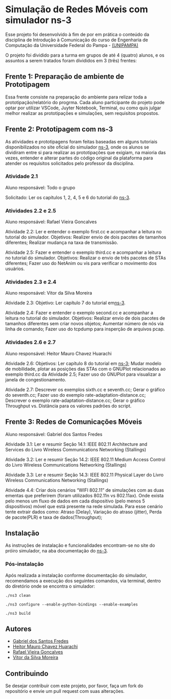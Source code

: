 
# Simulação de Redes Móveis com simulador ns-3
Esse projeto foi desenvolvido à fim de por em prática o conteúdo da disciplina de Introdução à Comunicação do curso de Engenharia de Computação da Universidade Federal do Pampa - [(UNIPAMPA)](https://unipampa.edu.br/)

O projeto foi dividido para a turma em grupos de até 4 (quatro) alunos, e os assuntos a serem tratados foram divididos em 3 (três) frentes:

## Frente 1: Preparação de ambiente de Prototipagem
Essa frente consiste na preparação do ambiente para relizar toda a prototipação/relatório do progrma. Cada aluno participante do projeto pode optar por utilizar VSCode, Juyter Notebook, Terminal, ou como quis julgar melhor realizar as prototipações e simulações, sem requisitos propostos.
## Frente 2: Prototipagem com ns-3
As atividades e prototipagens foram feitas baseadas em alguns tutoriais disponibilizados no site oficial do simulador [ns-3](https://www.nsnam.org/), onde os alunos se dividiram entre si para realizar as prototipações que exigiam, na maioria das vezes, entender e alterar partes do código original da plataforma para atender os requisitos solicitados pelo professor da disciplina.

### Atividade 2.1
Aluno responsável: Todo o grupo

Solicitado: Ler os capítulos 1, 2, 4, 5 e 6 do tutorial do [ns-3](https://www.nsnam.org/).

### Atividades 2.2 e 2.5
Aluno responsável: Rafael Vieira Goncalves

Atividade 2.2: Ler e entender o exemplo first.cc e acompanhar a leitura no tutorial do simulador. Objetivos: Realizer envio de dois pacotes de tamanhos diferentes; Realizar mudança na taxa de transmissão.

Atividade 2.5: Fazer e entender o exemplo third.cc e acompanhar a leitura no tutorial do simulador. Objetivos: Realizar o envio de três pacotes de STAs diferentes; Fazer uso do NetAnim ou vis para verificar o movimento dos usuários.


### Atividades 2.3 e 2.4
Aluno responsável: Vitor da Silva Moreira

Atividade 2.3: Objetivo: Ler capítulo 7 do tutorial em[ns-3](https://www.nsnam.org/).

Atividade 2.4: Fazer e entender o exemplo second.cc e acompanhar a leitura no tutorial do simulador. Objetivos: Realizar envio de dois pacotes de tamanhos diferentes sem criar novos objetos; Aumentar número de nós via linha de comando; Fazer uso do tcpdump para insperção de arquivos pcap.


### Atividades 2.6 e 2.7
Aluno responsável: Heitor Mauro Chavez Huarachi

Atividade 2.6: Objetivos: Ler capítulo 8 do tutorial em [ns-3](https://www.nsnam.org/); Mudar modelo de mobilidade, plotar as posições das STAs com o GNUPlot relacionados ao exemplo third.cc da Atividade 2.5; Fazer uso do GNUPlot para visualizar a janela de congestionamento.

Atividade 2.7: Descrever os exemplos sixth.cc e seventh.cc; Gerar o gráfico do seventh.cc; Fazer uso do exemplo rate-adaptation-distance.cc; Descrever o exemplo rate-adaptation-distance.cc; Gerar o gráfico Throughput vs. Distância para os valores padrões do script.

## Frente 3: Redes de Comunicações Móveis
Aluno responsável: Gabriel dos Santos Fredes

Atividade 3.1: Ler e resumir Seção 14.1: IEEE 802.11 Architecture and Services do Livro Wireless Communications Networking (Stallings)

Atividade 3.2: Ler e resumir Seção 14.2: IEEE 802.11 Medium Access Control do Livro Wireless Communications Networking (Stallings)

Atividade 3.3: Ler e resumir Seção 14.3: IEEE 802.11 Physical Layer do Livro Wireless Communications Networking (Stallings)

Atividade 4.4: Criar dois cenários “WIFI 802.11” de simulações com as duas ementas que preferirem (foram utilizados 802.11n vs 802.11ax). Onde exista pelo menos um fluxo de dados em cada dispositivo (pelo menos 5 dispositivos) móvel que está presente na rede simulada. Para esse cenário tente extrair dados como: Atraso (Delay), Variação do atraso (jitter), Perda de pacote(PLR) e taxa de dados(Throughput);
## Instalação

As instruções de instalação e funcionalidades encontram-se no site do próiro simulador, na aba documentação do [ns-3](https://www.nsnam.org/documentation/).
    
### Pós-instalação
Após realizada a instalação conforme documentação do simulador, recomendamos a execução dos seguintes comandos, via terminal, dentro do diretório onde se encontra o simulador:

```
./ns3 clean

./ns3 configure --enable-python-bindings --enable-examples 

./ns3 build
```

## Autores

- [Gabriel dos Santos Fredes](https://github.com/gabsfredes)
- [Heitor Mauro Chavez Huarachi](https://github.com/elcabriton)
- [Rafael Vieira Goncalves](https://github.com/)
- [Vitor da Silva Moreira](https://github.com/)

## Contribuindo

Se desejar contribuir com este projeto, por favor, faça um fork do repositório e envie um pull request com suas alterações.


